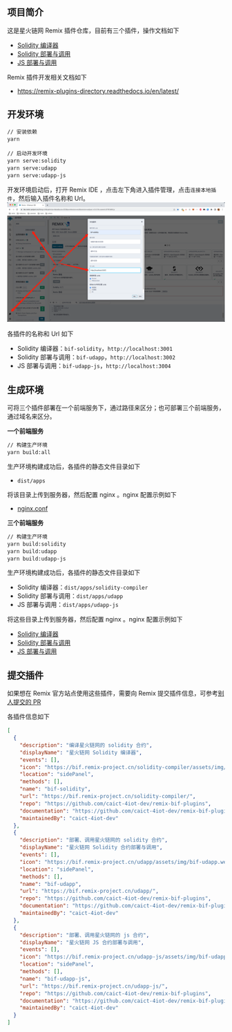 ## 项目简介

这是星火链网 Remix 插件仓库，目前有三个插件，操作文档如下

- [Solidity 编译器](apps/solidity-compiler/README.md)
- [Solidity 部署与调用](apps/udapp/README.md)
- [JS 部署与调用](apps/udapp-js/README.md)

Remix 插件开发相关文档如下

- https://remix-plugins-directory.readthedocs.io/en/latest/

## 开发环境

```bash
// 安装依赖
yarn

// 启动开发环境
yarn serve:solidity
yarn serve:udapp
yarn serve:udapp-js
```

开发环境启动后，打开 Remix IDE ，点击左下角进入插件管理，点击`连接本地插件`，然后输入插件名称和 Url。
![Alt text](imgs/connect-local-plugin.png)

各插件的名称和 Url 如下

- Solidity 编译器：`bif-solidity`，`http://localhost:3001`
- Solidity 部署与调用：`bif-udapp`，`http://localhost:3002`
- JS 部署与调用：`bif-udapp-js`，`http://localhost:3004`

## 生成环境

可将三个插件部署在一个前端服务下，通过路径来区分；也可部署三个前端服务，通过域名来区分。

**一个前端服务**

```bash
// 构建生产环境
yarn build:all
```

生产环境构建成功后，各插件的静态文件目录如下

- `dist/apps`

将该目录上传到服务器，然后配置 nginx 。nginx 配置示例如下

- [nginx.conf](./nginx.conf)

**三个前端服务**

```bash
// 构建生产环境
yarn build:solidity
yarn build:udapp
yarn build:udapp-js
```

生产环境构建成功后，各插件的静态文件目录如下

- Solidity 编译器：`dist/apps/solidity-compiler`
- Solidity 部署与调用：`dist/apps/udapp`
- JS 部署与调用：`dist/apps/udapp-js`

将这些目录上传到服务器，然后配置 nginx 。nginx 配置示例如下

- [Solidity 编译器](apps/solidity-compiler/nginx.conf)
- [Solidity 部署与调用](apps/udapp/nginx.conf)
- [JS 部署与调用](apps/udapp-js/nginx.conf)

## 提交插件

如果想在 Remix 官方站点使用这些插件，需要向 Remix 提交插件信息，可参考[别人提交的 PR](https://github.com/ethereum/remix-plugins-directory/pulls)

各插件信息如下

```json
[
  {
    "description": "编译星火链网的 solidity 合约",
    "displayName": "星火链网 Solidity 编译器",
    "events": [],
    "icon": "https://bif.remix-project.cn/solidity-compiler/assets/img/bif-solidity.webp",
    "location": "sidePanel",
    "methods": [],
    "name": "bif-solidity",
    "url": "https://bif.remix-project.cn/solidity-compiler/",
    "repo": "https://github.com/caict-4iot-dev/remix-bif-plugins",
    "documentation": "https://github.com/caict-4iot-dev/remix-bif-plugins/blob/main/apps/solidity-compiler/README.md",
    "maintainedBy": "caict-4iot-dev"
  },
  {
    "description": "部署、调用星火链网的 solidity 合约",
    "displayName": "星火链网 Solidity 合约部署与调用",
    "events": [],
    "icon": "https://bif.remix-project.cn/udapp/assets/img/bif-udapp.webp",
    "location": "sidePanel",
    "methods": [],
    "name": "bif-udapp",
    "url": "https://bif.remix-project.cn/udapp/",
    "repo": "https://github.com/caict-4iot-dev/remix-bif-plugins",
    "documentation": "https://github.com/caict-4iot-dev/remix-bif-plugins/blob/main/apps/udapp/README.md",
    "maintainedBy": "caict-4iot-dev"
  },
  {
    "description": "部署、调用星火链网的 js 合约",
    "displayName": "星火链网 JS 合约部署与调用",
    "events": [],
    "icon": "https://bif.remix-project.cn/udapp-js/assets/img/bif-udapp-js.webp",
    "location": "sidePanel",
    "methods": [],
    "name": "bif-udapp-js",
    "url": "https://bif.remix-project.cn/udapp-js/",
    "repo": "https://github.com/caict-4iot-dev/remix-bif-plugins",
    "documentation": "https://github.com/caict-4iot-dev/remix-bif-plugins/blob/main/apps/udapp-js/README.md",
    "maintainedBy": "caict-4iot-dev"
  }
]
```
